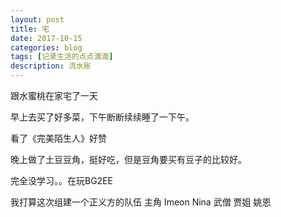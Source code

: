 ```yaml
---
layout: post
title: 宅
date: 2017-10-15
categories: blog
tags: [记录生活的点点滴滴]
description: 流水账
---
```


跟水蜜桃在家宅了一天

早上去买了好多菜，下午断断续续睡了一下午。

看了《完美陌生人》好赞

晚上做了土豆豆角，挺好吃，但是豆角要买有豆子的比较好。

完全没学习。。在玩BG2EE

我打算这次组建一个正义方的队伍 主角 Imeon Nina 武僧 贾姐 姚恩













 















